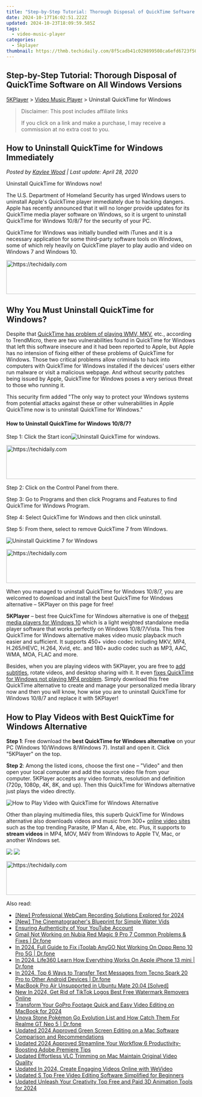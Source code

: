 ```yaml
---
title: "Step-by-Step Tutorial: Thorough Disposal of QuickTime Software on All Windows Versions"
date: 2024-10-17T16:02:51.222Z
updated: 2024-10-23T18:09:59.585Z
tags:
  - video-music-player
categories:
  - 5kplayer
thumbnail: https://thmb.techidaily.com/8f5cadb41c029899508ca6efd6723f50f45c76c5999800100c8f4f1fd518b7be.jpg
---
```


## Step-by-Step Tutorial: Thorough Disposal of QuickTime Software on All Windows Versions

[5KPlayer](https://tools.techidaily.com/5kplayer/products/) \> [Video Music Player](https://tools.techidaily.com/5kplayer/video-music-player/) \> Uninstall QuickTime for Windows 

>  Disclaimer: This post includes affiliate links
>
>  If you click on a link and make a purchase, I may receive a commission at no extra cost to you.
>

## How to Uninstall QuickTime for Windows Immediately

 _Posted by [Kaylee Wood](https://www.quora.com/profile/Amanda-Hu-21) | Last update: April 28, 2020_

Uninstall QuickTime for Windows now! 

The U.S. Department of Homeland Security has urged Windows users to uninstall Apple's QuickTime player immediately due to hacking dangers. Apple has recently announced that it will no longer provide updates for its QuickTime media player software on Windows, so it is urgent to uninstall QuickTime for Windows 10/8/7 for the security of your PC. 

QuickTime for Windows was initially bundled with iTunes and it is a necessary application for some third-party software tools on Windows, some of which rely heavily on QuickTime player to play audio and video on Windows 7 and Windows 10\. 

<!-- affiliate ads begin -->
<a href="https://bluettifr.pxf.io/c/5597632/2145082/17095" target="_top" id="2145082">
  <img src="//a.impactradius-go.com/display-ad/17095-2145082" border="0" alt="https://techidaily.com" width="728" height="90"/>
</a>
<img height="0" width="0" src="https://bluettifr.pxf.io/i/5597632/2145082/17095" style="position:absolute;visibility:hidden;" border="0" />
<!-- affiliate ads end -->

## Why You Must Uninstall QuickTime for Windows?

Despite that [QuickTime has problem of playing WMV, MKV](https://tools.techidaily.com/5kplayer/video-music-player/), etc., according to TrendMicro, there are two vulnerabilities found in QuickTime for Windows that left this software insecure and it had been reported to Apple, but Apple has no intension of fixing either of these problems of QuickTime for Windows. Those two critical problems allow criminals to hack into computers with QuickTime for Windows installed if the devices' users either run malware or visit a malicious webpage. And without security patches being issued by Apple, QuickTime for Windows poses a very serious threat to those who running it. 

This security firm added "The only way to protect your Windows systems from potential attacks against these or other vulnerabilities in Apple QuickTime now is to uninstall QuickTime for Windows."

#### **How to Uninstall QuickTime for Windows 10/8/7?**

Step 1: Click the Start icon![Uninstall QuickTime for windows](https://www.5kplayer.com/video-music-player/img/unintall-quicktime-for-windows2.jpg).

<!-- affiliate ads begin -->
<a href="https://aligracehair.sjv.io/c/5597632/1972670/19272" target="_top" id="1972670">
  <img src="//a.impactradius-go.com/display-ad/19272-1972670" border="0" alt="https://techidaily.com" width="728" height="90"/>
</a>
<img height="0" width="0" src="https://aligracehair.sjv.io/i/5597632/1972670/19272" style="position:absolute;visibility:hidden;" border="0" />
<!-- affiliate ads end -->

Step 2: Click on the Control Panel from there. 

Step 3: Go to Programs and then click Programs and Features to find QuickTime for Windows Program. 

Step 4: Select QuickTime for Windows and then click uninstall. 

Step 5: From there, select to remove QuickTime 7 from Windows.

![Uninstall Quicktime 7 for Windows](https://www.5kplayer.com/video-music-player/img/unintall-quicktime-for-windows3.jpg)

<!-- affiliate ads begin -->
<a href="https://aidotcom.pxf.io/c/5597632/2134500/19576" target="_top" id="2134500">
  <img src="//a.impactradius-go.com/display-ad/19576-2134500" border="0" alt="https://techidaily.com" width="600" height="90"/>
</a>
<img height="0" width="0" src="https://aidotcom.pxf.io/i/5597632/2134500/19576" style="position:absolute;visibility:hidden;" border="0" />
<!-- affiliate ads end -->

When you managed to uninstall QuickTime for Windows 10/8/7, you are welcomed to download and install the best QuickTime for Windows alternative – 5KPlayer on this page for free! 

**5KPlayer** – best free QuickTime for Windows alternative is one of the[best media players for Windows 10](https://tools.techidaily.com/5kplayer/video-music-player/) which is a light weighted standalone media player software that works perfectly on Windows 10/8/7/Vista. This free QuickTime for Windows alternative makes video music playback much easier and sufficient. It supports 450+ video codec including MKV, MP4, H.265/HEVC, H.264, Xvid, etc. and 180+ audio codec such as MP3, AAC, WMA, MOA, FLAC and more. 

Besides, when you are playing videos with 5KPlayer, you are free to [add subtitles](https://tools.techidaily.com/5kplayer/video-music-player/), rotate videos, and desktop sharing with it. It even [fixes QuickTime for Windows not playing MP4 problem](https://tools.techidaily.com/5kplayer/video-music-player/). Simply download this free QuickTime alternative to create and manage your personalized media library now and then you will know, how wise you are to uninstall QuickTime for Windows 10/8/7 and replace it with 5KPlayer!

##  How to Play Videos with Best QuickTime for Windows Alternative

**Step 1**: Free download the **best QuickTime for Windows alternative** on your PC (Windows 10/Windows 8/Windows 7). Install and open it. Click "5KPlayer" on the top.

**Step 2**: Among the listed icons, choose the first one – "Video" and then open your local computer and add the source video file from your computer. 5KPlayer accepts any video formats, resolution and definition (720p, 1080p, 4K, 8K, and up). Then this QuickTime for Windows alternative just plays the video directly.

![How to Play Video with QuickTime for Windows Alternative](https://www.5kplayer.com/video-music-player/img/youtube-0119-01.png) 

Other than playing multimedia files, this superb QuickTime for Windows alternative also downloads videos and music from 300+ [online video sites](https://tools.techidaily.com/5kplayer/youtube-download/) such as the top trending Parasite, IP Man 4, Abe, etc. Plus, it supports to **stream videos** in MP4, MOV, M4V from Windows to Apple TV, Mac, or another Windows set.

[![](https://www.5kplayer.com/video-music-player/../button/freedownwhitewin.png)](https://tools.techidaily.com/5kplayer/products/) [![](https://www.5kplayer.com/video-music-player/../button/freedownbackmac.png)](https://tools.techidaily.com/5kplayer/products/)

<!-- affiliate ads begin -->
<a href="https://appsumo.8odi.net/c/5597632/2049369/7443" target="_top" id="2049369">
  <img src="//a.impactradius-go.com/display-ad/7443-2049369" border="0" alt="https://techidaily.com" width="728" height="90"/>
</a>
<img height="0" width="0" src="https://appsumo.8odi.net/i/5597632/2049369/7443" style="position:absolute;visibility:hidden;" border="0" />
<!-- affiliate ads end -->

<ins class="adsbygoogle"
     style="display:block"
     data-ad-format="autorelaxed"
     data-ad-client="ca-pub-7571918770474297"
     data-ad-slot="1223367746"></ins>

<ins class="adsbygoogle"
     style="display:block"
     data-ad-client="ca-pub-7571918770474297"
     data-ad-slot="8358498916"
     data-ad-format="auto"
     data-full-width-responsive="true"></ins>

<span class="atpl-alsoreadstyle">Also read:</span>
<div><ul>
<li><a href="https://video-screen-grab.techidaily.com/new-professional-webcam-recording-solutions-explored-for-2024/"><u>[New] Professional WebCam Recording Solutions Explored for 2024</u></a></li>
<li><a href="https://fox-info.techidaily.com/new-the-cinematographers-blueprint-for-simple-water-vids/"><u>[New] The Cinematographer's Blueprint for Simple Water Vids</u></a></li>
<li><a href="https://youtube-webster.techidaily.com/ing-authenticity-of-your-youtube-account/"><u>Ensuring Authenticity of Your YouTube Account</u></a></li>
<li><a href="https://howto.techidaily.com/gmail-not-working-on-nubia-red-magic-9-pro-7-common-problems-and-fixes-drfone-by-drfone-fix-android-problems-fix-android-problems/"><u>Gmail Not Working on Nubia Red Magic 9 Pro 7 Common Problems & Fixes | Dr.fone</u></a></li>
<li><a href="https://review-topics.techidaily.com/in-2024-full-guide-to-fix-itoolab-anygo-not-working-on-oppo-reno-10-pro-5g-drfone-by-drfone-virtual-android/"><u>In 2024, Full Guide to Fix iToolab AnyGO Not Working On Oppo Reno 10 Pro 5G | Dr.fone</u></a></li>
<li><a href="https://phone-solutions.techidaily.com/in-2024-life360-learn-how-everything-works-on-apple-iphone-13-mini-drfone-by-drfone-virtual-ios/"><u>In 2024, Life360 Learn How Everything Works On Apple iPhone 13 mini | Dr.fone</u></a></li>
<li><a href="https://android-transfer.techidaily.com/in-2024-top-6-ways-to-transfer-text-messages-from-tecno-spark-20-pro-to-other-android-devices-drfone-by-drfone-transfer-from-android-transfer-from-android/"><u>In 2024, Top 6 Ways to Transfer Text Messages from Tecno Spark 20 Pro to Other Android Devices | Dr.fone</u></a></li>
<li><a href="https://driver-error.techidaily.com/macbook-pro-air-unsupported-in-ubuntu-mate-2004-solved/"><u>MacBook Pro Air Unsupported in Ubuntu Mate 20.04 [Solved]</u></a></li>
<li><a href="https://video-ai-editor.techidaily.com/new-in-2024-get-rid-of-tiktok-logos-best-free-watermark-removers-online/"><u>New In 2024, Get Rid of TikTok Logos Best Free Watermark Removers Online</u></a></li>
<li><a href="https://video-ai-editor.techidaily.com/transform-your-gopro-footage-quick-and-easy-video-editing-on-macbook-for-2024/"><u>Transform Your GoPro Footage Quick and Easy Video Editing on MacBook for 2024</u></a></li>
<li><a href="https://pokemon-go-android.techidaily.com/unova-stone-pokemon-go-evolution-list-and-how-catch-them-for-realme-gt-neo-5-drfone-by-drfone-virtual-android/"><u>Unova Stone Pokémon Go Evolution List and How Catch Them For Realme GT Neo 5 | Dr.fone</u></a></li>
<li><a href="https://video-ai-editor.techidaily.com/updated-2024-approved-green-screen-editing-on-a-mac-software-comparison-and-recommendations/"><u>Updated 2024 Approved Green Screen Editing on a Mac Software Comparison and Recommendations</u></a></li>
<li><a href="https://video-ai-editor.techidaily.com/updated-2024-approved-streamline-your-workflow-6-productivity-boosting-adobe-premiere-tips/"><u>Updated 2024 Approved Streamline Your Workflow 6 Productivity-Boosting Adobe Premiere Tips</u></a></li>
<li><a href="https://video-ai-editor.techidaily.com/updated-effortless-vlc-trimming-on-mac-maintain-original-video-quality/"><u>Updated Effortless VLC Trimming on Mac Maintain Original Video Quality</u></a></li>
<li><a href="https://video-ai-editor.techidaily.com/updated-in-2024-create-engaging-videos-online-with-wevideo/"><u>Updated In 2024, Create Engaging Videos Online with WeVideo</u></a></li>
<li><a href="https://video-ai-editor.techidaily.com/updated-s-top-free-video-editing-software-simplified-for-beginners/"><u>Updated S Top Free Video Editing Software Simplified for Beginners</u></a></li>
<li><a href="https://video-ai-editor.techidaily.com/updated-unleash-your-creativity-top-free-and-paid-3d-animation-tools-for-2024/"><u>Updated Unleash Your Creativity Top Free and Paid 3D Animation Tools for 2024</u></a></li>
</ul></div>

